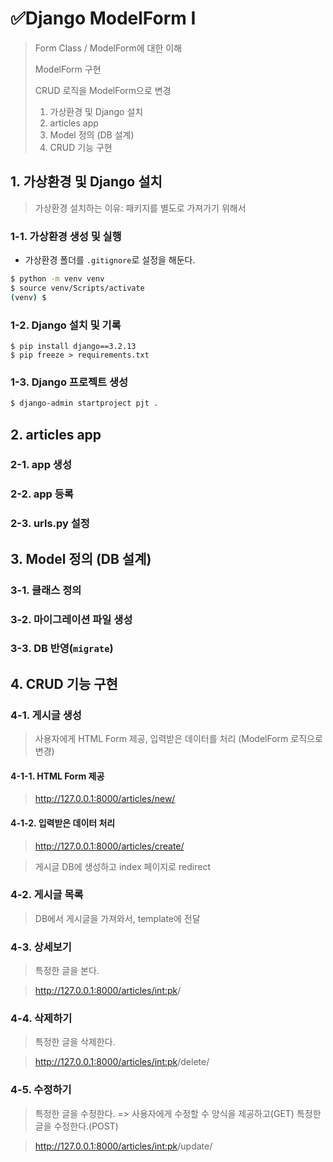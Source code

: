 # ✅Django ModelForm I

> Form Class / ModelForm에 대한 이해
>
> ModelForm 구현
>
> CRUD 로직을 ModelForm으로 변경
>
> 1. 가상환경 및 Django 설치
> 2. articles app
> 3. Model 정의 (DB 설계)
> 4. CRUD 기능 구현



## 1. 가상환경 및 Django 설치

> 가상환경 설치하는 이유: 패키지를 별도로 가져가기 위해서

### 1-1. 가상환경 생성 및 실행

* 가상환경 폴더를 `.gitignore`로 설정을 해둔다.

```bash
$ python -m venv venv
$ source venv/Scripts/activate
(venv) $
```

### 1-2. Django 설치 및 기록

```
$ pip install django==3.2.13
$ pip freeze > requirements.txt
```

### 1-3. Django 프로젝트 생성

```bash
$ django-admin startproject pjt .
```



## 2. articles app 

### 2-1. app 생성

### 2-2. app 등록

### 2-3. urls.py 설정 



## 3. Model 정의 (DB 설계)

### 3-1. 클래스 정의

### 3-2. 마이그레이션 파일 생성

### 3-3. DB 반영(`migrate`)



## 4. CRUD 기능 구현

### 4-1. 게시글 생성

> 사용자에게 HTML Form 제공, 입력받은 데이터를 처리 (ModelForm 로직으로 변경)

#### 4-1-1. HTML Form 제공

> http://127.0.0.1:8000/articles/new/

#### 4-1-2. 입력받은 데이터 처리

> http://127.0.0.1:8000/articles/create/

> 게시글 DB에 생성하고 index 페이지로 redirect

### 4-2. 게시글 목록

> DB에서 게시글을 가져와서, template에 전달

### 4-3. 상세보기

> 특정한 글을 본다.

> http://127.0.0.1:8000/articles/<int:pk>/

### 4-4. 삭제하기

> 특정한 글을 삭제한다.

> http://127.0.0.1:8000/articles/<int:pk>/delete/

### 4-5. 수정하기

> 특정한 글을 수정한다. => 사용자에게 수정할 수 양식을 제공하고(GET) 특정한 글을 수정한다.(POST)

> http://127.0.0.1:8000/articles/<int:pk>/update/
